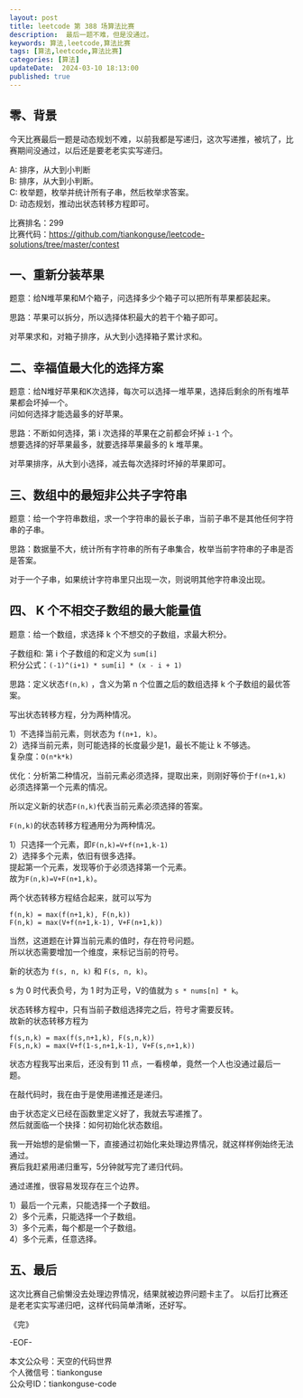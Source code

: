 ```yaml
---
layout: post  
title: leetcode 第 388 场算法比赛 
description:  最后一题不难，但是没通过。  
keywords: 算法,leetcode,算法比赛  
tags: [算法,leetcode,算法比赛]  
categories: [算法]  
updateDate:  2024-03-10 18:13:00  
published: true  
---
```



## 零、背景  


今天比赛最后一题是动态规划不难，以前我都是写递归，这次写递推，被坑了，比赛期间没通过，以后还是要老老实实写递归。  


A: 排序，从大到小判断      
B: 排序，从大到小判断。    
C: 枚举题，枚举并统计所有子串，然后枚举求答案。    
D: 动态规划，推动出状态转移方程即可。  


比赛排名：299  
比赛代码：https://github.com/tiankonguse/leetcode-solutions/tree/master/contest  


## 一、重新分装苹果  


题意：给N堆苹果和M个箱子，问选择多少个箱子可以把所有苹果都装起来。  


思路：苹果可以拆分，所以选择体积最大的若干个箱子即可。  


对苹果求和，对箱子排序，从大到小选择箱子累计求和。  


## 二、幸福值最大化的选择方案  


题意：给N堆好苹果和K次选择，每次可以选择一堆苹果，选择后剩余的所有堆苹果都会坏掉一个。  
问如何选择才能选最多的好苹果。  


思路：不断如何选择，第 i 次选择的苹果在之前都会坏掉 `i-1` 个。  
想要选择的好苹果最多，就要选择苹果最多的 k 堆苹果。  


对苹果排序，从大到小选择，减去每次选择时坏掉的苹果即可。  


## 三、数组中的最短非公共子字符串 


题意：给一个字符串数组，求一个字符串的最长子串，当前子串不是其他任何字符串的子串。  


思路：数据量不大，统计所有字符串的所有子串集合，枚举当前字符串的子串是否是答案。  


对于一个子串，如果统计字符串里只出现一次，则说明其他字符串没出现。  


## 四、 K 个不相交子数组的最大能量值  


题意：给一个数组，求选择 k 个不想交的子数组，求最大积分。  

子数组和: 第 i 个子数组的和定义为 `sum[i]`  
积分公式：`(-1)^(i+1) * sum[i] * (x - i + 1)`


思路：定义状态`f(n,k)` ，含义为第 n 个位置之后的数组选择 k 个子数组的最优答案。  


写出状态转移方程，分为两种情况。  


1）不选择当前元素，则状态为 `f(n+1, k)`。  
2）选择当前元素，则可能选择的长度最少是1，最长不能让 k 不够选。  
复杂度：`O(n*k*k)`  


优化：分析第二种情况，当前元素必须选择，提取出来，则刚好等价于`f(n+1,k)`必须选择第一个元素的情况。  


所以定义新的状态`F(n,k)`代表当前元素必须选择的答案。  


`F(n,k)`的状态转移方程通用分为两种情况。  


1）只选择一个元素，即`F(n,k)=V+f(n+1,k-1)`  
2）选择多个元素，依旧有很多选择。  
提起第一个元素，发现等价于必须选择第一个元素。  
故为`F(n,k)=V+F(n+1,k)`。  


两个状态转移方程结合起来，就可以写为  


```
f(n,k) = max(f(n+1,k), F(n,k))
F(n,k) = max(V+f(n+1,k-1), V+F(n+1,k))
```


当然，这道题在计算当前元素的值时，存在符号问题。  
所以状态需要增加一个维度，来标记当前的符号。  


新的状态为 `f(s, n, k)` 和 `F(s, n, k)`。  


s 为 0 时代表负号，为 1 时为正号，V的值就为 `s * nums[n] * k`。  


状态转移方程中，只有当前子数组选择完之后，符号才需要反转。  
故新的状态转移方程为  


```
f(s,n,k) = max(f(s,n+1,k), F(s,n,k))
F(s,n,k) = max(V+f(1-s,n+1,k-1), V+F(s,n+1,k))
```


状态方程我写出来后，还没有到 11 点，一看榜单，竟然一个人也没通过最后一题。  


在敲代码时，我在由于是使用递推还是递归。  


由于状态定义已经在函数里定义好了，我就去写递推了。  
然后就面临一个抉择：如何初始化状态数组。  


我一开始想的是偷懒一下，直接通过初始化来处理边界情况，就这样样例始终无法通过。  
赛后我赶紧用递归重写，5分钟就写完了递归代码。  


通过递推，很容易发现存在三个边界。  


1）最后一个元素，只能选择一个子数组。  
2）多个元素，只能选择一个子数组。  
3）多个元素，每个都是一个子数组。  
4）多个元素，任意选择。  


## 五、最后  


这次比赛自己偷懒没去处理边界情况，结果就被边界问题卡主了。 
以后打比赛还是老老实实写递归吧，这样代码简单清晰，还好写。   



《完》  


-EOF-  



本文公众号：天空的代码世界  
个人微信号：tiankonguse  
公众号ID：tiankonguse-code  
  

